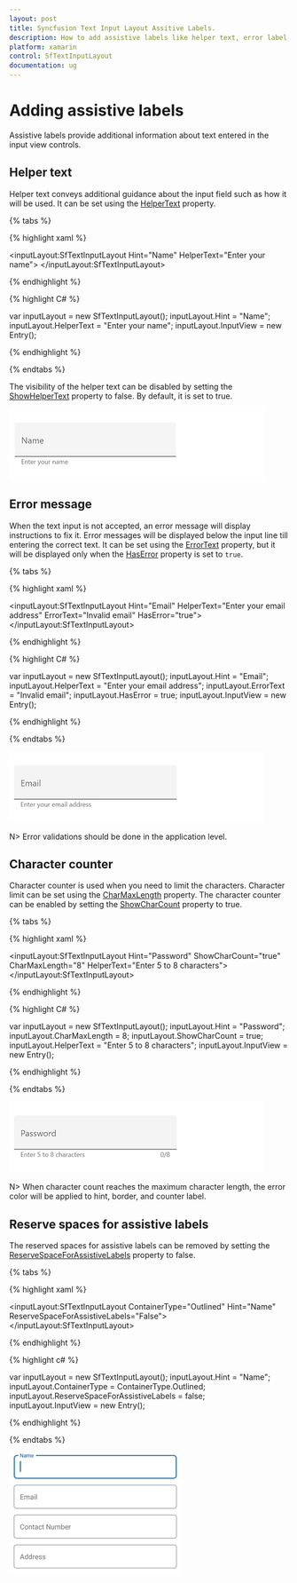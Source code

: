```yaml
---
layout: post
title: Syncfusion Text Input Layout Assitive Labels.
description: How to add assistive labels like helper text, error label, character counter to the text input layout.
platform: xamarin
control: SfTextInputLayout
documentation: ug
---
```


# Adding assistive labels

Assistive labels provide additional information about text entered in the input view controls.

## Helper text

Helper text conveys additional guidance about the input field such as how it will be used. It can be set using the [HelperText](https://help.syncfusion.com/cr/cref_files/xamarin/Syncfusion.Core.XForms~Syncfusion.XForms.TextInputLayout.SfTextInputLayout~HelperText.html) property.

{% tabs %} 

{% highlight xaml %} 

<inputLayout:SfTextInputLayout
  Hint="Name"
  HelperText="Enter your name">
  <Entry />
</inputLayout:SfTextInputLayout>   

{% endhighlight %}

{% highlight C# %} 

var inputLayout = new SfTextInputLayout();
inputLayout.Hint = "Name";
inputLayout.HelperText = "Enter your name";
inputLayout.InputView = new Entry(); 

{% endhighlight %}

{% endtabs %}

The visibility of the helper text can be disabled by setting the [ShowHelperText](https://help.syncfusion.com/cr/cref_files/xamarin/Syncfusion.Core.XForms~Syncfusion.XForms.TextInputLayout.SfTextInputLayout~ShowHelperText.html) property to false. By default, it is set to true.

![helper label](Assistive-Labels-images/helper.PNG)

## Error message

When the text input is not accepted, an error message will display instructions to fix it. Error messages will be displayed below the input line till entering the correct text. It can be set using the [ErrorText](https://help.syncfusion.com/cr/cref_files/xamarin/Syncfusion.Core.XForms~Syncfusion.XForms.TextInputLayout.SfTextInputLayout~ErrorText.html) property, but it will be displayed only when the [HasError](https://help.syncfusion.com/cr/cref_files/xamarin/Syncfusion.Core.XForms~Syncfusion.XForms.TextInputLayout.SfTextInputLayout~HasError.html) property is set to `true`.

{% tabs %} 

{% highlight xaml %} 

<inputLayout:SfTextInputLayout
    Hint="Email" 
    HelperText="Enter your email address"
    ErrorText="Invalid email"
    HasError="true">
    <Entry />
</inputLayout:SfTextInputLayout>  
 

{% endhighlight %}

{% highlight C# %} 

var inputLayout = new SfTextInputLayout();
inputLayout.Hint = "Email";
inputLayout.HelperText = "Enter your email address";
inputLayout.ErrorText = "Invalid email";
inputLayout.HasError = true; 
inputLayout.InputView = new Entry(); 

{% endhighlight %}

{% endtabs %}

![error label](Assistive-Labels-images/error.gif)

N> Error validations should be done in the application level.

## Character counter

Character counter is used when you need to limit the characters. Character limit can be set using the [CharMaxLength](https://help.syncfusion.com/cr/cref_files/xamarin/Syncfusion.Core.XForms~Syncfusion.XForms.TextInputLayout.SfTextInputLayout~CharMaxLength.html) property. The character counter can be enabled by setting the [ShowCharCount](https://help.syncfusion.com/cr/cref_files/xamarin/Syncfusion.Core.XForms~Syncfusion.XForms.TextInputLayout.SfTextInputLayout~ShowCharCount.html) property to true.

{% tabs %} 

{% highlight xaml %} 

<inputLayout:SfTextInputLayout
    Hint="Password" 
    ShowCharCount="true"
    CharMaxLength="8"
    HelperText="Enter 5 to 8 characters">
    <Entry />
</inputLayout:SfTextInputLayout> 
  

{% endhighlight %}

{% highlight C# %} 

var inputLayout = new SfTextInputLayout();
inputLayout.Hint = "Password";
inputLayout.CharMaxLength = 8;
inputLayout.ShowCharCount = true;
inputLayout.HelperText = "Enter 5 to 8 characters";
inputLayout.InputView = new Entry(); 

{% endhighlight %}

{% endtabs %}

![character counter label](Assistive-Labels-images/charcount.gif)

N> When character count reaches the maximum character length, the error color will be applied to hint, border, and counter label.

## Reserve spaces for assistive labels

The reserved spaces for assistive labels can be removed by setting the [ReserveSpaceForAssistiveLabels](https://help.syncfusion.com/cr/cref_files/xamarin/Syncfusion.Core.XForms~Syncfusion.XForms.TextInputLayout.SfTextInputLayout~ReserveSpaceForAssistiveLabelsProperty.html) property to false.

{% tabs %}

{% highlight xaml %}

<inputLayout:SfTextInputLayout 
            ContainerType="Outlined" 
            Hint="Name" 
            ReserveSpaceForAssistiveLabels="False">
            <Entry />
</inputLayout:SfTextInputLayout>

{% endhighlight %}

{% highlight c# %}

var inputLayout = new SfTextInputLayout();
inputLayout.Hint = "Name";
inputLayout.ContainerType = ContainerType.Outlined;
inputLayout.ReserveSpaceForAssistiveLabels = false;
inputLayout.InputView = new Entry(); 

{% endhighlight %}

{% endtabs %}

![Reserve space for assistive label img](Assistive-Labels-images/ReserveSpaceAPI.png)
